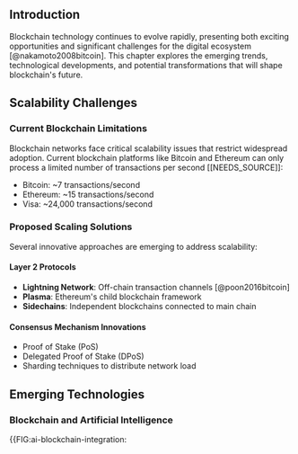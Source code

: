 ## Introduction

Blockchain technology continues to evolve rapidly, presenting both exciting opportunities and significant challenges for the digital ecosystem [@nakamoto2008bitcoin]. This chapter explores the emerging trends, technological developments, and potential transformations that will shape blockchain's future.

## Scalability Challenges

### Current Blockchain Limitations
Blockchain networks face critical scalability issues that restrict widespread adoption. Current blockchain platforms like Bitcoin and Ethereum can only process a limited number of transactions per second [[NEEDS_SOURCE]]:

- Bitcoin: ~7 transactions/second
- Ethereum: ~15 transactions/second
- Visa: ~24,000 transactions/second

### Proposed Scaling Solutions
Several innovative approaches are emerging to address scalability:

#### Layer 2 Protocols
- **Lightning Network**: Off-chain transaction channels [@poon2016bitcoin]
- **Plasma**: Ethereum's child blockchain framework
- **Sidechains**: Independent blockchains connected to main chain

#### Consensus Mechanism Innovations
- Proof of Stake (PoS)
- Delegated Proof of Stake (DPoS)
- Sharding techniques to distribute network load

## Emerging Technologies

### Blockchain and Artificial Intelligence
{{FIG:ai-blockchain-integration: